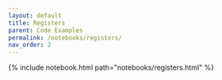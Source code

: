 ```yaml
---
layout: default
title: Registers
parent: Code Examples
permalink: /notebooks/registers/
nav_order: 2
---
```

{% include notebook.html path="notebooks/registers.html" %}